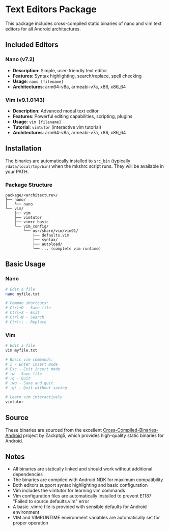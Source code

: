 # Text Editors Package

This package includes cross-compiled static binaries of nano and vim text editors for all Android architectures.

## Included Editors

### Nano (v7.2)
- **Description**: Simple, user-friendly text editor
- **Features**: Syntax highlighting, search/replace, spell checking
- **Usage**: `nano [filename]`
- **Architectures**: arm64-v8a, armeabi-v7a, x86, x86_64

### Vim (v9.1.0143)
- **Description**: Advanced modal text editor
- **Features**: Powerful editing capabilities, scripting, plugins
- **Usage**: `vim [filename]`
- **Tutorial**: `vimtutor` (interactive vim tutorial)
- **Architectures**: arm64-v8a, armeabi-v7a, x86, x86_64

## Installation

The binaries are automatically installed to `$rc_bin` (typically `/data/local/tmp/bin`) when the mkshrc script runs. They will be available in your PATH.

### Package Structure
```
package/<architecture>/
├── nano/
│   └── nano
└── vim/
    ├── vim
    ├── vimtutor
    ├── vimrc_basic
    └── vim_config/
        └── usr/share/vim/vim91/
            ├── defaults.vim
            ├── syntax/
            ├── autoload/
            └── ... (complete vim runtime)
```

## Basic Usage

### Nano
```bash
# Edit a file
nano myfile.txt

# Common shortcuts:
# Ctrl+O - Save file
# Ctrl+X - Exit
# Ctrl+W - Search
# Ctrl+\ - Replace
```

### Vim
```bash
# Edit a file
vim myfile.txt

# Basic vim commands:
# i - Enter insert mode
# Esc - Exit insert mode
# :w - Save file
# :q - Quit
# :wq - Save and quit
# :q! - Quit without saving

# Learn vim interactively
vimtutor
```

## Source

These binaries are sourced from the excellent [Cross-Compiled-Binaries-Android](https://github.com/Zackptg5/Cross-Compiled-Binaries-Android) project by Zackptg5, which provides high-quality static binaries for Android.

## Notes

- All binaries are statically linked and should work without additional dependencies
- The binaries are compiled with Android NDK for maximum compatibility
- Both editors support syntax highlighting and basic configuration
- Vim includes the vimtutor for learning vim commands
- Vim configuration files are automatically installed to prevent E1187 "Failed to source defaults.vim" error
- A basic .vimrc file is provided with sensible defaults for Android environment
- VIM and VIMRUNTIME environment variables are automatically set for proper operation
